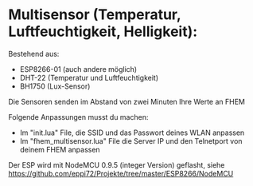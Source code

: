 # Multisensor (Temperatur, Luftfeuchtigkeit, Helligkeit): #

Bestehend aus:
- ESP8266-01 (auch andere möglich)
- DHT-22 (Temperatur und Luftfeuchtigkeit)
- BH1750 (Lux-Sensor)

Die Sensoren senden im Abstand von zwei Minuten Ihre Werte an FHEM

Folgende Anpassungen musst du machen:
- Im "init.lua" File, die SSID und das Passwort deines WLAN anpassen
- Im "fhem_multisensor.lua" File die Server IP und den Telnetport von deinem FHEM anpassen

Der ESP wird mit NodeMCU 0.9.5 (integer Version) geflasht, siehe https://github.com/eppi72/Projekte/tree/master/ESP8266/NodeMCU

